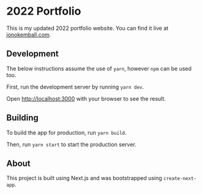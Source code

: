# 2022 Portfolio
This is my updated 2022 portfolio website. You can find it live at [jonokemball.com](https://jonokemball.com).

## Development
The below instructions assume the use of `yarn`, however `npm` can be used too.

First, run the development server by running `yarn dev`.

Open [http://localhost:3000](http://localhost:3000) with your browser to see the result.

## Building
To build the app for production, run `yarn build`.

Then, run `yarn start` to start the production server.

## About
This project is built using Next.js and was bootstrapped using `create-next-app`.
